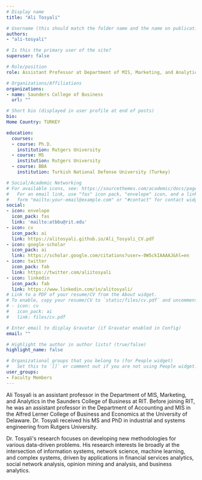 ```yaml
---
# Display name
title: "Ali Tosyali"

# Username (this should match the folder name and the name on publications)
authors:
- "ali-tosyali"

# Is this the primary user of the site?
superuser: false

# Role/position
role: Assistant Professor at Department of MIS, Marketing, and Analytics

# Organizations/Affiliations
organizations:
- name: Saunders College of Business
  url: ""

# Short bio (displayed in user profile at end of posts)
bio: 
Home Country: TURKEY

education:
  courses:
  - course: Ph.D.
    institution: Rutgers University
  - course: MS
    institution: Rutgers University
  - course: BBA
    institution: Turkish National Defense University (Turkey)

# Social/Academic Networking
# For available icons, see: https://sourcethemes.com/academic/docs/page-builder/#icons
#   For an email link, use "fas" icon pack, "envelope" icon, and a link in the
#   form "mailto:your-email@example.com" or "#contact" for contact widget.
social:
- icon: envelope
  icon_pack: fas
  link: 'mailto:atbbu@rit.edu'
- icon: cv
  icon_pack: ai
  link: https://alitosyali.github.io/Ali_Tosyali_CV.pdf
- icon: google-scholar
  icon_pack: ai
  link: https://scholar.google.com/citations?user=-0W5ckIAAAAJ&hl=en
- icon: twitter
  icon_pack: fab
  link: https://twitter.com/aliitosyali
- icon: linkedin
  icon_pack: fab
  link: https://www.linkedin.com/in/alitosyali/
# Link to a PDF of your resume/CV from the About widget.
# To enable, copy your resume/CV to `static/files/cv.pdf` and uncomment the lines below.
# - icon: cv
#   icon_pack: ai
#   link: files/cv.pdf

# Enter email to display Gravatar (if Gravatar enabled in Config)
email: ""

# Highlight the author in author lists? (true/false)
highlight_name: false

# Organizational groups that you belong to (for People widget)
#   Set this to `[]` or comment out if you are not using People widget.
user_groups:
- Faculty Members
---
```


Ali Tosyali is an assistant professor in the Department of MIS, Marketing, and Analytics in the Saunders College of Business at RIT. Before joining RIT, he was an assistant professor in the Department of Accounting and MIS in the Alfred Lerner College of Business and Economics at the University of Delaware. Dr. Tosyali received his MS and PhD in industrial and systems engineering from Rutgers University.

Dr. Tosyali's research focuses on developing new methodologies for various data-driven problems. His research interests lie broadly at the intersection of information systems, network science, machine learning, and complex systems, driven by applications in financial services analytics, social network analysis, opinion mining and analysis, and business analytics.
